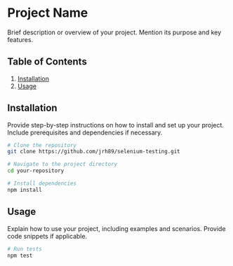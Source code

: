 # Project Name

Brief description or overview of your project. Mention its purpose and key features.

## Table of Contents

1. [Installation](#installation)
2. [Usage](#usage)

## Installation

Provide step-by-step instructions on how to install and set up your project. Include prerequisites and dependencies if necessary.

```bash
# Clone the repository
git clone https://github.com/jrh89/selenium-testing.git

# Navigate to the project directory
cd your-repository

# Install dependencies
npm install
```

## Usage

Explain how to use your project, including examples and scenarios. Provide code snippets if applicable.

```bash
# Run tests
npm test
```

